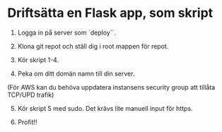 
Driftsätta en Flask app, som skript
====================================

1. Logga in på server som `deploy``.

2. Klona git repot och ställ dig i root mappen för repot.

3. Kör skript 1-4.

4. Peka om ditt domän namn till din server.

(För AWS kan du behöva uppdatera instansens security group att tillåta TCP/UPD trafik)

5. Kör skript 5 med sudo. Det krävs lite manuell input för https.

6. Profit!!